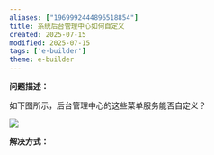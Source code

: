 ```yaml
---
aliases: ["1969992444896518854"]
title: 系统后台管理中心如何自定义
created: 2025-07-15
modified: 2025-07-15
tags: ['e-builder']
theme: e-builder
---
```


**问题描述：**

如下图所示，后台管理中心的这些菜单服务能否自定义？

![](https://myhelpdoc.oss-cn-heyuan.aliyuncs.com/mdimages/3fc07944776160a599c9d53cef23ba7b.jpg)

**解决方式：**


